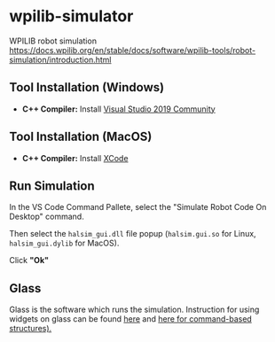 # wpilib-simulator

WPILIB robot simulation https://docs.wpilib.org/en/stable/docs/software/wpilib-tools/robot-simulation/introduction.html

## Tool Installation (Windows) 
<ul>
  <li> <b>C++ Compiler:</b> Install <a href="https://docs.wpilib.org/en/stable/docs/software/wpilib-tools/robot-simulation/introduction.html"> Visual Studio 2019 Community</a>
</ul>

## Tool Installation (MacOS) 
<ul>
  <li> <b>C++ Compiler:</b> Install <a href="xcode install stuck"> XCode</a>
</ul>

## Run Simulation
In the VS Code Command Pallete, select the "Simulate Robot Code On Desktop" command.

Then select the <code>halsim_gui.dll</code> file popup (<code>halsim.gui.so</code> for Linux, <code>halsim_gui.dylib</code> for MacOS).

Click <b>"Ok"</b>

## Glass
Glass is the software which runs the simulation. Instruction for using widgets on glass can be found <a href="https://docs.wpilib.org/en/stable/docs/software/wpilib-tools/glass/widgets.html">here</a> and <a href="https://docs.wpilib.org/en/stable/docs/software/wpilib-tools/glass/command-based-widgets.html">here for command-based structures).</a>
